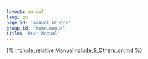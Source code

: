 ```yaml
---
layout: manual
lang: cn
page_id: 'manual.others'
group_id: 'home.manual'
title: 'User Manual'
---
```

{% include_relative ManualInclude_9_Others_cn.md %}